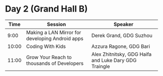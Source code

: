 # Day 2 (Grand Hall B)
 
| Time | Session | Speaker |
| --- | --- | --- | 
| 9:00 | Making a LAN Mirror for developing Android apps | Derek Grand, GDG Suzhou |
| 10:00 | Coding With Kids | Azzura Ragone, GDG Bari |
| 11:00 | Grow Your Reach to thousands of Developers | Alex Zhitnitsky, GDG Haifa and Luke Dary GDG Traingle |
